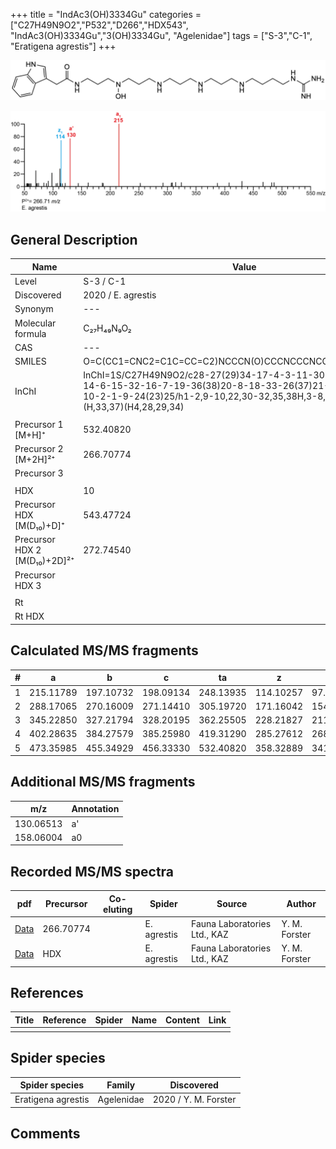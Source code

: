 +++
title = "IndAc3(OH)3334Gu"
categories = ["C27H49N9O2","P532","D266","HDX543",
"IndAc3(OH)3334Gu","3(OH)3334Gu",
"Agelenidae"]
tags = ["S-3","C-1",
"Eratigena agrestis"]
+++

![](/img/IndAc3(OH)3334Gu.png)

![](/img_MSMS/532_IndAc3(OH)3334Gu_Ea_2.png?classes=border)

## General Description

| Name                       | Value              |
|----------------------------|--------------------|
| Level                      | S-3 / C-1          |
| Discovered                 | 2020 / E. agrestis |
| Synonym                    | ---                |
| Molecular formula          | C₂₇H₄₉N₉O₂                   |
| CAS                        | ---                |
| SMILES | O=C(CC1=CNC2=C1C=CC=C2)NCCCN(O)CCCNCCCNCCCNCCCCNC(N)=N  |
| InChI  | InChI=1S/C27H49N9O2/c28-27(29)34-17-4-3-11-30-12-5-13-31-14-6-15-32-16-7-19-36(38)20-8-18-33-26(37)21-23-22-35-25-10-2-1-9-24(23)25/h1-2,9-10,22,30-32,35,38H,3-8,11-21H2,(H,33,37)(H4,28,29,34)  |
|                            |                    |
| Precursor 1 [M+H]⁺         | 532.40820                   |
| Precursor 2 [M+2H]²⁺       | 266.70774                   |
| Precursor 3                |                    |
|                            |                    |
| HDX                        | 10                   |
| Precursor HDX   [M(D₁₀)+D]⁺   | 543.47724                   |
| Precursor HDX 2 [M(D₁₀)+2D]²⁺ | 272.74540                   |
| Precursor HDX 3            |                    |
|                            |                    |
| Rt                         |                    |
| Rt HDX                     |                    |

## Calculated MS/MS fragments

| # | a         | b         | c         | ta        | z         | y         | tz        |
|---|-----------|-----------|-----------|-----------|-----------|-----------|-----------|
| 1 | 215.11789 | 197.10732 | 198.09134 | 248.13935 | 114.10257 | 97.07602 | 131.12912 |
| 2 | 288.17065 | 270.16009 | 271.14410 | 305.19720 | 171.16042 | 154.13387 | 188.18697 |
| 3 | 345.22850 | 327.21794 | 328.20195 | 362.25505 | 228.21827 | 211.19172 | 245.24482 |
| 4 | 402.28635 | 384.27579 | 385.25980 | 419.31290 | 285.27612 | 268.24957 | 318.29759 |
| 5 | 473.35985 | 455.34929 | 456.33330 | 532.40820 | 358.32889 | 341.30234 | 375.35543 |

## Additional MS/MS fragments

| m/z | Annotation |
|-----|------------|
| 130.06513 | a'         |
| 158.06004 | a0         |

## Recorded MS/MS spectra

| pdf                                             | Precursor | Co-eluting | Spider      | Source                       | Author        |
|-------------------------------------------------|-----------|------------|-------------|------------------------------|---------------|
| [Data](/pdf/E-agrestis/532_IndAc3(OH)3334Gu_Ea_2.pdf)   |266.70774 |            | E. agrestis | Fauna Laboratories Ltd., KAZ | Y. M. Forster |
| [Data](/pdf/E-agrestis/532_IndAc3(OH)3334Gu_Ea_2_HDX.pdf)   | HDX |            | E. agrestis | Fauna Laboratories Ltd., KAZ | Y. M. Forster |


## References

| Title | Reference | Spider | Name | Content | Link |
|-------|-----------|--------|------|---------|------|
|       |           |        |      |         |      |

## Spider species

| Spider species     | Family     | Discovered           |
|--------------------|------------|----------------------|
| Eratigena agrestis | Agelenidae | 2020 / Y. M. Forster |

## Comments